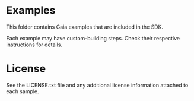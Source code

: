 # Examples
This folder contains Gaia examples that are included in the SDK.  

Each example may have custom-building steps. Check their respective instructions for details.

# License

See the LICENSE.txt file and any additional license information attached to each sample.
